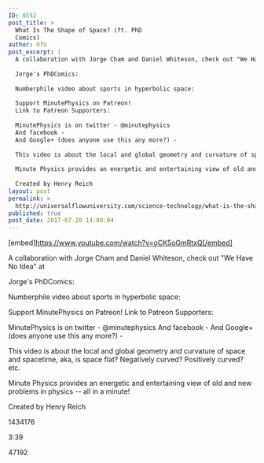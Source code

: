 ```yaml
---
ID: 8552
post_title: >
  What Is The Shape of Space? (ft. PhD
  Comics)
author: UfU
post_excerpt: |
  A collaboration with Jorge Cham and Daniel Whiteson, check out "We Have No Idea" at
  
  Jorge's PhDComics:
  
  Numberphile video about sports in hyperbolic space:
  
  Support MinutePhysics on Patreon!
  Link to Patreon Supporters:
  
  MinutePhysics is on twitter - @minutephysics
  And facebook -
  And Google+ (does anyone use this any more?) -
  
  This video is about the local and global geometry and curvature of space and spacetime, aka, is space flat? Negatively curved? Positively curved? etc.
  
  Minute Physics provides an energetic and entertaining view of old and new problems in physics -- all in a minute!
  
  Created by Henry Reich
layout: post
permalink: >
  http://universalflowuniversity.com/science-technology/what-is-the-shape-of-space-ft-phd-comics/
published: true
post_date: 2017-07-20 14:00:04
---
```

[embed]https://www.youtube.com/watch?v=oCK5oGmRtxQ[/embed]<br>
<p>A collaboration with Jorge Cham and Daniel Whiteson, check out "We Have No Idea" at 

Jorge's PhDComics: 

Numberphile video about sports in hyperbolic space: 

Support MinutePhysics on Patreon! 
Link to Patreon Supporters: 

MinutePhysics is on twitter - @minutephysics
And facebook - 
And Google+ (does anyone use this any more?) - 

This video is about the local and global geometry and curvature of space and spacetime, aka, is space flat? Negatively curved? Positively curved? etc.

Minute Physics provides an energetic and entertaining view of old and new problems in physics -- all in a minute!

Created by Henry Reich</p>
<p>1434176</p>
<p>3:39</p>
<p>47192</p>
<br></br>